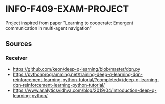 # INFO-F409-EXAM-PROJECT
Project inspired from paper "Learning to cooperate: Emergent communication in multi-agent navigation"

## Sources
### Receiver
- https://github.com/keon/deep-q-learning/blob/master/dqn.py
- https://pythonprogramming.net/training-deep-q-learning-dqn-reinforcement-learning-python-tutorial/?completed=/deep-q-learning-dqn-reinforcement-learning-python-tutorial/
- https://www.analyticsvidhya.com/blog/2019/04/introduction-deep-q-learning-python/
